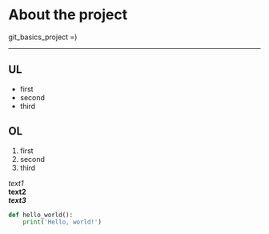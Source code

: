 # About the project

git_basics_project =)  
***

## UL

* first
* second
* third

## OL
1. first
2. second
3. third

*text1*  
**text2**  
***text3***

```python
def hello_world():
    print('Hello, world!')
```
